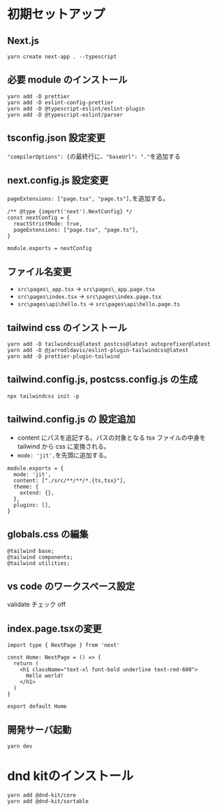 # 初期セットアップ

## Next.js

```
yarn create next-app . --typescript
```

## 必要 module のインストール

```
yarn add -D prettier
yarn add -D eslint-config-prettier
yarn add -D @typescript-eslint/eslint-plugin
yarn add -D @typescript-eslint/parser
```

## tsconfig.json 設定変更

`"compilerOptions": {`の最終行に、`"baseUrl": "."`を追加する

## next.config.js 設定変更

`pageExtensions: ["page.tsx", "page.ts"],`を追加する。

```
/** @type {import('next').NextConfig} */
const nextConfig = {
  reactStrictMode: true,
  pageExtensions: ["page.tsx", "page.ts"],
}

module.exports = nextConfig
```

## ファイル名変更

- `src\pages\_app.tsx` -> `src\pages\_app.page.tsx`
- `src\pages\index.tsx` -> `src\pages\index.page.tsx`
- `src\pages\api\hello.ts` -> `src\pages\api\hello.page.ts`


## tailwind css のインストール

```
yarn add -D tailwindcss@latest postcss@latest autoprefixer@latest
yarn add -D @jarrodldavis/eslint-plugin-tailwindcss@latest
yarn add -D prettier-plugin-tailwind
```

## tailwind.config.js, postcss.config.js の生成

```
npx tailwindcss init -p
```

## tailwind.config.js の 設定追加

- content にパスを追記する。パスの対象となる tsx ファイルの中身を tailwind から css に変換される。
- `mode: 'jit',`を先頭に追加する。

```
module.exports = {
  mode: 'jit',
  content: ["./src/**/**/*.{ts,tsx}"],
  theme: {
    extend: {},
  },
  plugins: [],
}
```

## globals.css の編集

```
@tailwind base;
@tailwind components;
@tailwind utilities;
```

## vs code のワークスペース設定

validate チェック off


## index.page.tsxの変更

```
import type { NextPage } from 'next'

const Home: NextPage = () => {
  return (
    <h1 className="text-xl font-bold underline text-red-600">
      Hello world!
    </h1>
  )
}

export default Home
```

## 開発サーバ起動

```
yarn dev
```

# dnd kitのインストール

```
yarn add @dnd-kit/core
yarn add @dnd-kit/sortable
```